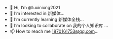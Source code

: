 - 👋 Hi, I’m @luxinixng2021
- 👀 I’m interested in 新媒体...
- 🌱 I’m currently learning 新媒体全栈...
- 💞️ I’m looking to collaborate on 我的个人知识库 ...
- 📫 How to reach me 1870161753@qq.com...

<!---
luxinixng2021/luxinixng2021 is a ✨ special ✨ repository because its `README.md` (this file) appears on your GitHub profile.
You can click the Preview link to take a look at your changes.
--->
